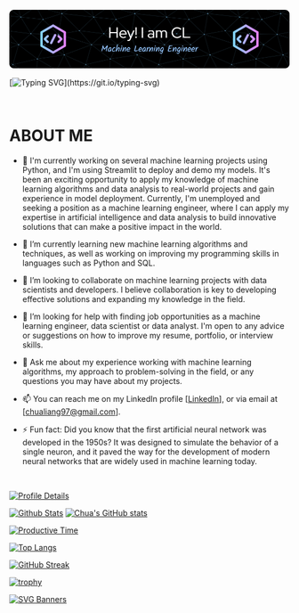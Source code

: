 <!-- ### Hi there 👋 -->

![Header](./github-header-image-dark.png)

[![Typing SVG](https://readme-typing-svg.demolab.com/?lines=Hello+!+Welcome+to+my+profile+...;Please+view+projects+at+repositories+.;Thank+you+!!!)](https://git.io/typing-svg)

&nbsp;

# ABOUT ME

- 🔭 I'm currently working on several machine learning projects using Python, and I'm using Streamlit to deploy and demo my models. It's been an exciting opportunity to apply my knowledge of machine learning algorithms and data analysis to real-world projects and gain experience in model deployment. Currently, I'm unemployed and seeking a position as a machine learning engineer, where I can apply my expertise in artificial intelligence and data analysis to build innovative solutions that can make a positive impact in the world.

- 🌱 I’m currently learning new machine learning algorithms and techniques, as well as working on improving my programming skills in languages such as Python and SQL.

- 👯 I’m looking to collaborate on machine learning projects with data scientists and developers. I believe collaboration is key to developing effective solutions and expanding my knowledge in the field.

- 🤔 I’m looking for help with finding job opportunities as a machine learning engineer, data scientist or data analyst. I'm open to any advice or suggestions on how to improve my resume, portfolio, or interview skills.

- 💬 Ask me about my experience working with machine learning algorithms, my approach to problem-solving in the field, or any questions you may have about my projects.

- 📫 You can reach me on my LinkedIn profile [[LinkedIn](https://www.linkedin.com/in/chua-chen-liang-530b761aa/)], or via email at [chualiang97@gmail.com].

- ⚡ Fun fact: Did you know that the first artificial neural network was developed in the 1950s? It was designed to simulate the behavior of a single neuron, and it paved the way for the development of modern neural networks that are widely used in machine learning today.

&nbsp;

[![Profile Details](https://github-profile-summary-cards.vercel.app/api/cards/profile-details?username=liangchua&theme=tokyonight)](https://github.com/liangchua)

[![Github Stats](https://github-profile-summary-cards.vercel.app/api/cards/stats?username=liangchua&theme=tokyonight)](https://github.com/liangchua)
[![Chua's GitHub stats](https://github-readme-stats.vercel.app/api?username=liangchua&count_private=true&show_icons=true&include_all_commits=true&theme=tokyonight&hide_border=true)](https://github.com/liangchua)

[![Productive Time](https://github-profile-summary-cards.vercel.app/api/cards/productive-time?username=liangchua&theme=tokyonight&utcOffset=8)](https://github.com/liangchua)

[![Top Langs](https://github-readme-stats.vercel.app/api/top-langs/?username=liangchua&theme=tokyonight&layout=compact&hide_border=true)](https://github.com/liangchua/github-readme-stats)

[![GitHub Streak](https://streak-stats.demolab.com/?user=liangchua&theme=tokyonight&hide_border=true)](https://git.io/streak-stats)

[![trophy](https://github-profile-trophy.vercel.app/?username=liangchua&theme=tokyonight&column=7&no-frame=true)](https://github.com/ryo-ma/github-profile-trophy)

[![SVG Banners](https://svg-banners.vercel.app/api?type=glitch&text1=Thank+You+🤗&width=800&height=400)](https://github.com/Akshay090/svg-banners)

